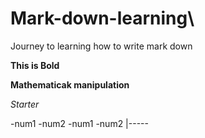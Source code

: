 # Mark-down-learning\

Journey to learning how to write mark down

**This is Bold**

__Mathematicak manipulation__

*Starter*


-num1
-num2
 -num1
 -num2
|-----
